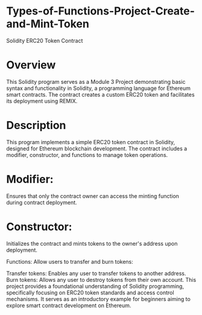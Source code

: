 # Types-of-Functions-Project-Create-and-Mint-Token
Solidity ERC20 Token Contract

# **Overview**

This Solidity program serves as a Module 3 Project demonstrating basic syntax and functionality in Solidity, a programming language for Ethereum smart contracts. The contract creates a custom ERC20 token and facilitates its deployment using REMIX.

# **Description**

This program implements a simple ERC20 token contract in Solidity, designed for Ethereum blockchain development. The contract includes a modifier, constructor, and functions to manage token operations.

# **Modifier:** 

Ensures that only the contract owner can access the minting function during contract deployment.

# **Constructor:** 

Initializes the contract and mints tokens to the owner's address upon deployment.

Functions: Allow users to transfer and burn tokens:

Transfer tokens: Enables any user to transfer tokens to another address.
Burn tokens: Allows any user to destroy tokens from their own account.
This project provides a foundational understanding of Solidity programming, specifically focusing on ERC20 token standards and access control mechanisms. It serves as an introductory example for beginners aiming to explore smart contract development on Ethereum.

